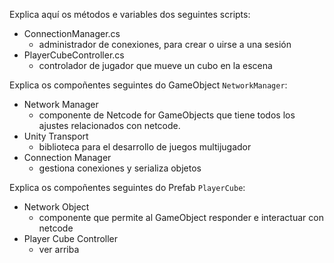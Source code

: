 Explica aquí os métodos e variables dos seguintes scripts:

- ConnectionManager.cs
  - administrador de conexiones, para crear o uirse a una sesión
- PlayerCubeController.cs
  - controlador de jugador que mueve un cubo en la escena

Explica os compoñentes seguintes do GameObject `NetworkManager`:

- Network Manager
  - componente de Netcode for GameObjects que tiene todos los ajustes relacionados con netcode.
- Unity Transport
  - biblioteca para el desarrollo de juegos multijugador
- Connection Manager
  - gestiona conexiones y serializa objetos

Explica os compoñentes seguintes do Prefab `PlayerCube`:

- Network Object
  - componente que permite al GameObject responder e interactuar con netcode
- Player Cube Controller
  - ver arriba
